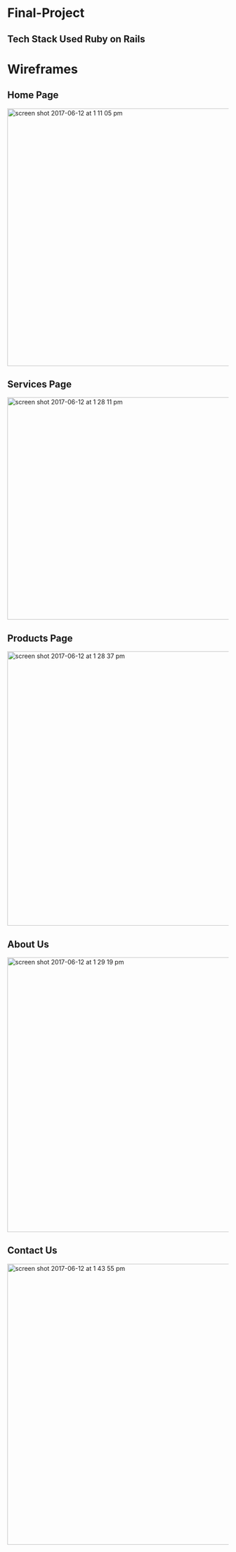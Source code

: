 # Final-Project

## Tech Stack Used Ruby on Rails 



# Wireframes 

## Home Page
<img width="585" alt="screen shot 2017-06-12 at 1 11 05 pm" src="https://git.generalassemb.ly/storage/user/5655/files/31f4173e-4f74-11e7-9500-8a324e035cbe">

## Services Page 

<img width="505" alt="screen shot 2017-06-12 at 1 28 11 pm" src="https://git.generalassemb.ly/storage/user/5655/files/6991f5b6-4f75-11e7-95aa-156db66a23c5">

## Products Page  

<img width="623" alt="screen shot 2017-06-12 at 1 28 37 pm" src="https://git.generalassemb.ly/storage/user/5655/files/7c19413a-4f75-11e7-83a1-b34211d76af4">

## About Us

<img width="624" alt="screen shot 2017-06-12 at 1 29 19 pm" src="https://git.generalassemb.ly/storage/user/5655/files/961d358c-4f75-11e7-8958-9beab1aa099f">


## Contact Us 

<img width="638" alt="screen shot 2017-06-12 at 1 43 55 pm" src="https://git.generalassemb.ly/storage/user/5655/files/a4ffa7a6-4f75-11e7-8fe9-1519a9994a11">



